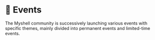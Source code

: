 # 🎉 Events

The Myshell community is successively launching various events with specific themes, mainly divided into permanent events and limited-time events.